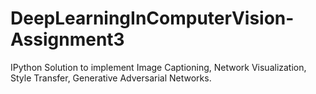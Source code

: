 # DeepLearningInComputerVision-Assignment3
IPython Solution to implement Image Captioning, Network Visualization, Style Transfer, Generative Adversarial Networks.
